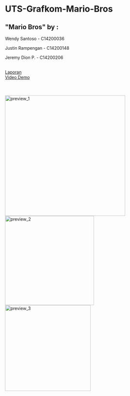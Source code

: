 # UTS-Grafkom-Mario-Bros
<h2>"Mario Bros" by : </h2>
<p>Wendy Santoso - C14200036</p>
<p>Justin Rampengan - C14200148</p>
<p>Jeremy Dion P. - C14200206</p>
<br>
<a href="https://drive.google.com/file/d/123DVR-UBveTgimzRFogtHAIyNQsaAVIS/view?usp=sharing">Laporan</a>
<br>
<a href="https://drive.google.com/file/d/1xlIpIFruJlAOqs8fO0m783Ls97VIw5fL/view?usp=sharing">Video Demo</a>
<br>
<br>
<br>
<br>
<img width="396" alt="preview_1" src="https://user-images.githubusercontent.com/71552391/165034751-32dda7d6-82c4-4669-8aea-6d472191c3cd.png">
<img width="293" alt="preview_2" src="https://user-images.githubusercontent.com/71552391/165034764-5e186c42-807a-4121-b095-3ea00851725a.png">
<img width="282" alt="preview_3" src="https://user-images.githubusercontent.com/71552391/165034769-f6f09994-3508-4718-af2b-4d4b3fa43ec3.png">
